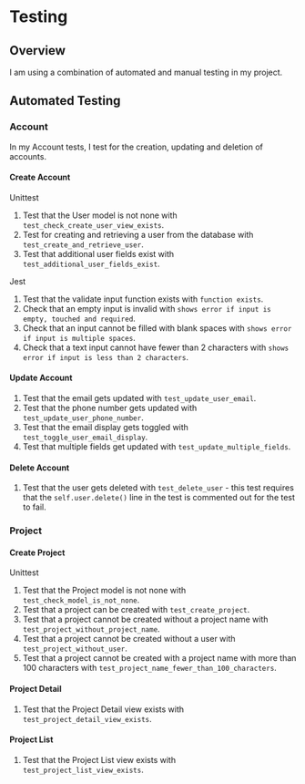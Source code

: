 # Testing

## Overview

I am using a combination of automated and manual testing in my project.

## Automated Testing

### Account

In my Account tests, I test for the creation, updating and deletion of accounts.

#### Create Account

Unittest

1. Test that the User model is not none with `test_check_create_user_view_exists`.
2. Test for creating and retrieving a user from the database with `test_create_and_retrieve_user`.
3. Test that additional user fields exist with `test_additional_user_fields_exist`.

Jest

1. Test that the validate input function exists with `function exists`.
2. Check that an empty input is invalid with `shows error if input is empty, touched and required`.
3. Check that an input cannot be filled with blank spaces with `shows error if input is multiple spaces`.
4. Check that a text input cannot have fewer than 2 characters with `shows error if input is less than 2 characters`.

#### Update Account

1. Test that the email gets updated with `test_update_user_email`.
2. Test that the phone number gets updated with `test_update_user_phone_number`.
3. Test that the email display gets toggled with `test_toggle_user_email_display`.
4. Test that multiple fields get updated with `test_update_multiple_fields`.

#### Delete Account

1. Test that the user gets deleted with `test_delete_user` - this test requires that the `self.user.delete()` line in the test is commented out for the test to fail.

### Project

#### Create Project

Unittest

1. Test that the Project model is not none with `test_check_model_is_not_none`.
2. Test that a project can be created with `test_create_project`.
3. Test that a project cannot be created without a project name with `test_project_without_project_name`.
4. Test that a project cannot be created without a user with `test_project_without_user`.
5. Test that a project cannot be created with a project name with more than 100 characters with `test_project_name_fewer_than_100_characters`.

#### Project Detail

1. Test that the Project Detail view exists with `test_project_detail_view_exists`.

#### Project List

1. Test that the Project List view exists with `test_project_list_view_exists`.
